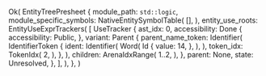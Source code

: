 Ok(
    EntityTreePresheet {
        module_path: `std::logic`,
        module_specific_symbols: NativeEntitySymbolTable(
            [],
        ),
        entity_use_roots: EntityUseExprTrackers(
            [
                UseTracker {
                    ast_idx: 0,
                    accessibility: Done {
                        accessibility: Public,
                    },
                    variant: Parent {
                        parent_name_token: Identifier(
                            IdentifierToken {
                                ident: Identifier(
                                    Word(
                                        Id {
                                            value: 14,
                                        },
                                    ),
                                ),
                                token_idx: TokenIdx(
                                    2,
                                ),
                            },
                        ),
                        children: ArenaIdxRange(
                            1..2,
                        ),
                    },
                    parent: None,
                    state: Unresolved,
                },
            ],
        ),
    },
)